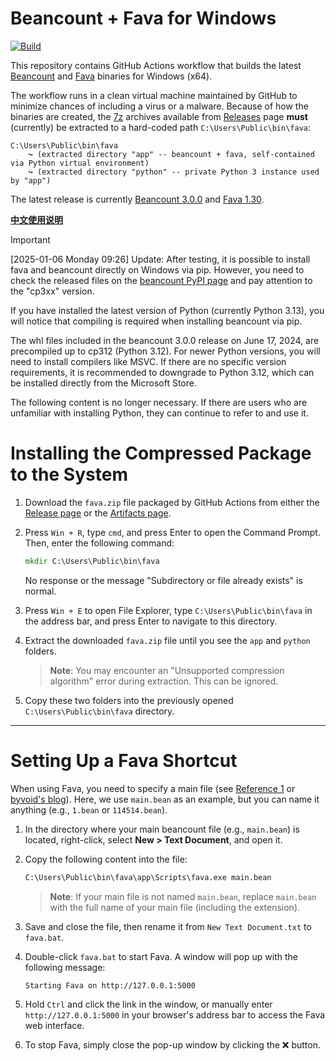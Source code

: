 # Beancount + Fava for Windows

[![Build](https://github.com/TomoeMami/beancountfava-for-windows/actions/workflows/build.yml/badge.svg)](https://github.com/TomoeMami/beancountfava-for-windows/actions/workflows/build.yml)

This repository contains GitHub Actions workflow that builds
the latest [Beancount](https://beancount.github.io/) and
[Fava](https://beancount.github.io/fava/) binaries for Windows (x64).

The workflow runs in a clean virtual machine maintained by GitHub
to minimize chances of including a virus or a malware. Because of
how the binaries are created, the [7z](https://www.7-zip.org/)
archives available from [Releases](https://github.com/milang/beancountfava-for-windows/releases)
page **must** (currently) be extracted to a hard-coded path
`C:\Users\Public\bin\fava`:

```text
C:\Users\Public\bin\fava
    ↪ (extracted directory "app" -- beancount + fava, self-contained via Python virtual environment)
    ↪ (extracted directory "python" -- private Python 3 instance used by "app")
```

The latest release is currently [Beancount 3.0.0](https://github.com/beancount/beancount/releases/tag/3.0.0)
and [Fava 1.30](https://github.com/beancount/fava/releases/tag/v1.30).

**[中文使用说明](https://github.com/TomoeMami/beancountfava-for-windows/blob/master/README_CN.md)**

> [!IMPORTANT]
> [2025-01-06 Monday 09:26] Update: After testing, it is possible to install fava and beancount directly on Windows via pip. However, you need to check the released files on the [beancount PyPI page](https://pypi.org/project/beancount/#files) and pay attention to the "cp3xx" version.
> 
> If you have installed the latest version of Python (currently Python 3.13), you will notice that compiling is required when installing beancount via pip.
> 
> The whl files included in the beancount 3.0.0 release on June 17, 2024, are precompiled up to cp312 (Python 3.12). For newer Python versions, you will need to install compilers like MSVC. If there are no specific version requirements, it is recommended to downgrade to Python 3.12, which can be installed directly from the Microsoft Store.
> 
> The following content is no longer necessary. If there are users who are unfamiliar with installing Python, they can continue to refer to and use it.
# Installing the Compressed Package to the System

1. Download the `fava.zip` file packaged by GitHub Actions from either the [Release page](https://github.com/TomoeMami/beancountfava-for-windows/releases) or the [Artifacts page](https://github.com/TomoeMami/beancountfava-for-windows/actions).  

2. Press `Win + R`, type `cmd`, and press Enter to open the Command Prompt. Then, enter the following command:  

   ```cmd
   mkdir C:\Users\Public\bin\fava
   ```

   No response or the message "Subdirectory or file already exists" is normal.  

3. Press `Win + E` to open File Explorer, type `C:\Users\Public\bin\fava` in the address bar, and press Enter to navigate to this directory.  

4. Extract the downloaded `fava.zip` file until you see the `app` and `python` folders.  

   > **Note**: You may encounter an "Unsupported compression algorithm" error during extraction. This can be ignored.  

5. Copy these two folders into the previously opened `C:\Users\Public\bin\fava` directory.  

---

# Setting Up a Fava Shortcut

When using Fava, you need to specify a main file (see [Reference 1](https://www.starlg.cn/2019/07/13/Beancount-01/#%E5%A6%82%E4%BD%95%E5%9C%A8%E4%B8%BB%E6%96%87%E4%BB%B6%E4%B8%8B%E5%8C%85%E5%90%AB%E5%85%B6%E4%BB%96-bean-%E6%96%87%E4%BB%B6) or [byvoid's blog](https://byvoid.com/zhs/blog/beancount-bookkeeping-4/#%e5%a4%9a%e6%96%87%e4%bb%b6%e7%bb%84%e7%bb%87)). Here, we use `main.bean` as an example, but you can name it anything (e.g., `1.bean` or `114514.bean`).  

1. In the directory where your main beancount file (e.g., `main.bean`) is located, right-click, select **New > Text Document**, and open it.  

2. Copy the following content into the file:  

   ```cmd
   C:\Users\Public\bin\fava\app\Scripts\fava.exe main.bean
   ```

   > **Note**: If your main file is not named `main.bean`, replace `main.bean` with the full name of your main file (including the extension).  

3. Save and close the file, then rename it from `New Text Document.txt` to `fava.bat`.  

4. Double-click `fava.bat` to start Fava. A window will pop up with the following message:  

   ```
   Starting Fava on http://127.0.0.1:5000
   ```

5. Hold `Ctrl` and click the link in the window, or manually enter `http://127.0.0.1:5000` in your browser's address bar to access the Fava web interface.  

6. To stop Fava, simply close the pop-up window by clicking the ❌ button.  
